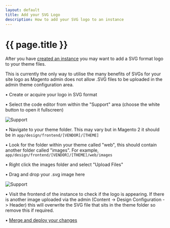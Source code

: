 ```yaml
---
layout: default
title: Add your SVG Logo
description: How to add your SVG logo to an instance
---
```


# {{ page.title }}

After you have [created an instance](/tutorials/creating-a-new-instance.html) you may want to add a SVG format logo to your theme files. 

This is currently the only way to utilise the many benefits of SVGs for your site logo as Magento admin does not allow .SVG files to be uploaded in the admin theme configuration area.

• Create or acquire your logo in SVG format

• Select the code editor from within the "Support" area (choose the white button to open it fullscreen)

<p><img src="/assets/img/svg_1.jpg" alt="Support" /></p>

•  Navigate to your theme folder. This may vary but in Magento 2 it should be in `app/design/frontend/[VENDOR]/[THEME]`

•  Look for the folder within your theme called "web", this should contain another folder called "images". For example, `app/design/frontend/[VENDOR]/[THEME]/web/images`

•  Right click the images folder and select "Upload Files"

•  Drag and drop your .svg image here

<p><img src="/assets/img/svg_3.jpg" alt="Support" /></p>

•  Visit the frontend of the instance to check if the logo is appearing. If there is another image uploaded via the admin (Content -> Design Configuration -> Header) this will overwrite the SVG file that sits in the theme folder so remove this if required.

•  [Merge and deploy your changes](/tutorials/deploy-code.html)
